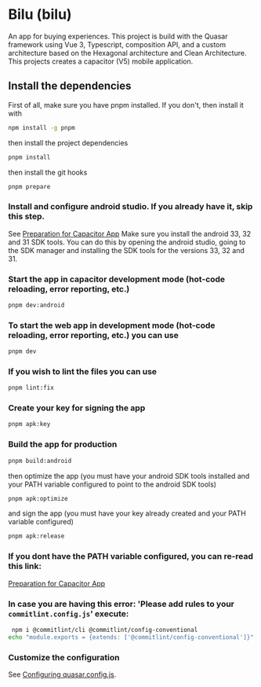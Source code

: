 # Bilu (bilu)

An app for buying experiences.  This project is build with the Quasar framework using Vue 3, Typescript, composition API, and a custom architecture based on the Hexagonal architecture and Clean Architecture. This projects creates a capacitor (V5) mobile application.

## Install the dependencies
First of all, make sure you have pnpm installed. If you don't, then install it with
```bash
npm install -g pnpm
```
then install the project dependencies
```bash
pnpm install
```
then install the git hooks
```bash
pnpm prepare
```

### Install and configure android studio. If you already have it, skip this step.
See [Preparation for Capacitor App](https://quasar.dev/quasar-cli-vite/developing-capacitor-apps/preparation)
Make sure you install the android 33, 32 and 31 SDK tools. You can do this by opening the android studio, going to the SDK manager and installing the SDK tools for the versions 33, 32 and 31.

### Start the app in capacitor development mode (hot-code reloading, error reporting, etc.)
```bash
pnpm dev:android
```

### To start the web app in development mode (hot-code reloading, error reporting, etc.) you can use
```bash
pnpm dev
```

### If you wish to lint the files you can use
```bash
pnpm lint:fix
```
### Create your key for signing the app
```bash
pnpm apk:key
```

### Build the app for production
```bash
pnpm build:android
```
then optimize the app (you must have your android SDK tools installed and your PATH variable configured to point to the android SDK tools)
```bash
pnpm apk:optimize
```
and sign the app (you must have your key already created and your PATH variable configured)
```bash
pnpm apk:release
```

### If you dont have the PATH variable configured, you can re-read this link:
[Preparation for Capacitor App](https://quasar.dev/quasar-cli-vite/developing-capacitor-apps/preparation)

### In case you are having this error:  'Please add rules to your `commitlint.config.js`' execute:
```bash
 npm i @commitlint/cli @commitlint/config-conventional
echo "module.exports = {extends: ['@commitlint/config-conventional']}" > commitlint.config.js
```

### Customize the configuration
See [Configuring quasar.config.js](https://v2.quasar.dev/quasar-cli-vite/quasar-config-js).
